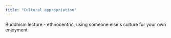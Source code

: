 ```yaml
---
title: "Cultural appropriation"
---
```

Buddhism lecture - ethnocentric, using someone else's culture for your own enjoyment

